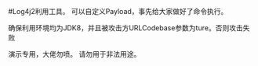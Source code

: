 #Log4j2利用工具。
可以自定义Payload，事先给大家做好了命令执行。


确保利用环境均为JDK8，并且被攻击方URLCodebase参数为ture。否则攻击失败


演示专用，大佬勿喷。   请勿用于非法用途。